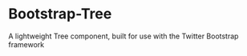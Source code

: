 Bootstrap-Tree
==============

A lightweight Tree component, built for use with the Twitter Bootstrap framework